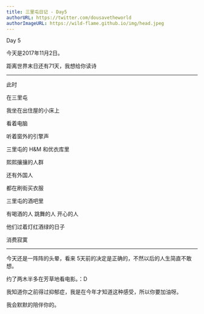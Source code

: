 ```yaml
---
title: 三里屯日记 - Day5
authorURL: https://twitter.com/dousavetheworld
authorImageURL: https://wild-flame.github.io/img/head.jpeg
---
```


Day 5

今天是2017年11月2日。

距离世界末日还有71天，我想给你读诗

---

此时

在三里屯

我坐在出住屋的小床上

看着电脑

听着窗外的引擎声

三里屯的 H&M 和优衣库里

熙熙攘攘的人群

还有外国人

都在刷街买衣服

三里屯的酒吧里

有喝酒的人 跳舞的人 开心的人

他们过着灯红酒绿的日子

消费寂寞

---

今天还是一阵阵的头晕，看来 5天前的决定是正确的，不然以后的人生简直不敢想。

约了两木半多在芳草地看电影。：D 

我知道你之前得过抑郁症，我是在今年才知道这种感受，所以你要加油呀。

我会默默的陪伴你的。